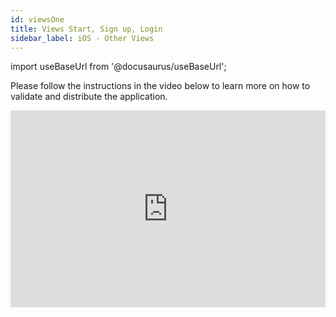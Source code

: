 ```yaml
---
id: viewsOne
title: Views Start, Sign up, Login
sidebar_label: iOS - Other Views
---
```


import useBaseUrl from '@docusaurus/useBaseUrl';

Please follow the instructions in the video below to learn more on how to validate and distribute the application.

<iframe width="100%" height="315" src="https://www.youtube.com/embed/YU82ofnXRh8" frameborder="0" allow="accelerometer; autoplay; clipboard-write; encrypted-media; gyroscope; picture-in-picture" allowFullScreen></iframe>